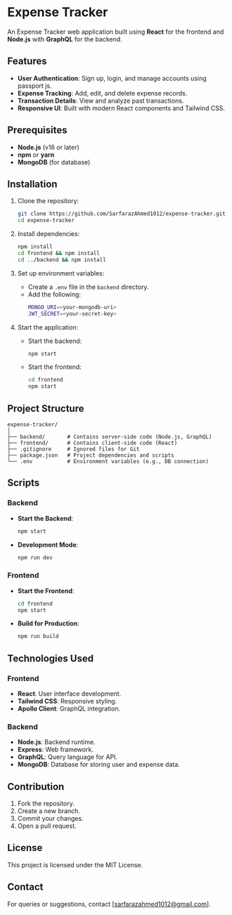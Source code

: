 # Expense Tracker

An Expense Tracker web application built using **React** for the frontend and **Node.js** with **GraphQL** for the backend.

## Features

- **User Authentication**: Sign up, login, and manage accounts using passport js.
- **Expense Tracking**: Add, edit, and delete expense records.
- **Transaction Details**: View and analyze past transactions.
- **Responsive UI**: Built with modern React components and Tailwind CSS.

## Prerequisites

- **Node.js** (v16 or later)
- **npm** or **yarn**
- **MongoDB** (for database)

## Installation

1. Clone the repository:
   ```bash
   git clone https://github.com/SarfarazAhmed1012/expense-tracker.git
   cd expense-tracker
   ```

2. Install dependencies:
   ```bash
   npm install
   cd frontend && npm install
   cd ../backend && npm install
   ```

3. Set up environment variables:
   - Create a `.env` file in the `backend` directory.
   - Add the following:
     ```bash
     MONGO_URI=<your-mongodb-uri>
     JWT_SECRET=<your-secret-key>
     ```

4. Start the application:
   - Start the backend:
     ```bash
     npm start
     ```
   - Start the frontend:
     ```bash
     cd frontend
     npm start
     ```

## Project Structure

```
expense-tracker/
│
├── backend/       # Contains server-side code (Node.js, GraphQL)
├── frontend/      # Contains client-side code (React)
├── .gitignore     # Ignored files for Git
├── package.json   # Project dependencies and scripts
└── .env           # Environment variables (e.g., DB connection)
```

## Scripts

### Backend

- **Start the Backend**:
  ```bash
  npm start
  ```
- **Development Mode**:
  ```bash
  npm run dev
  ```

### Frontend

- **Start the Frontend**:
  ```bash
  cd frontend
  npm start
  ```

- **Build for Production**:
  ```bash
  npm run build
  ```

## Technologies Used

### Frontend
- **React**: User interface development.
- **Tailwind CSS**: Responsive styling.
- **Apollo Client**: GraphQL integration.

### Backend
- **Node.js**: Backend runtime.
- **Express**: Web framework.
- **GraphQL**: Query language for API.
- **MongoDB**: Database for storing user and expense data.

## Contribution

1. Fork the repository.
2. Create a new branch.
3. Commit your changes.
4. Open a pull request.

## License

This project is licensed under the MIT License.

## Contact

For queries or suggestions, contact [sarfarazahmed1012@gmail.com].
